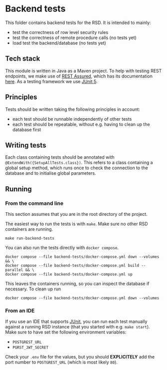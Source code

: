 <!--
SPDX-FileCopyrightText: 2023 - 2024 Ewan Cahen (Netherlands eScience Center) <e.cahen@esciencecenter.nl>
SPDX-FileCopyrightText: 2023 - 2024 Netherlands eScience Center

SPDX-License-Identifier: CC-BY-4.0
-->

# Backend tests

This folder contains backend tests for the RSD. It is intended to mainly: 
- test the correctness of row level security rules
- test the correctness of remote procedure calls (no tests yet)
- load test the backend/database (no tests yet)

## Tech stack

This module is written in Java as a Maven project.
To help with testing REST endpoints, we make use of [REST Assured](https://rest-assured.io/), which has its documentation [here](https://github.com/rest-assured/rest-assured/wiki/Usage).
As a testing framework we use [JUnit 5](https://junit.org/junit5/).

## Principles

Tests should be written taking the following principles in account:
- each test should be runnable independently of other tests
- each test should be repeatable, without e.g. having to clean up the database first

## Writing tests

Each class containing tests should be annotated with `@ExtendWith({SetupAllTests.class})`. This refers to a class containing a global setup method, which runs once to check the connection to the database and to initialise global parameters.

## Running

### From the command line

This section assumes that you are in the root directory of the project.

The easiest way to run the tests is with `make`. Make sure no other RSD containers are running.

```shell
make run-backend-tests
```

You can also run the tests directly with `docker compose`.
```shell
docker compose --file backend-tests/docker-compose.yml down --volumes && \
docker compose --file backend-tests/docker-compose.yml build --parallel && \
docker compose --file backend-tests/docker-compose.yml up
```
This leaves the containers running, so you can inspect the database if necessary. To clean up run
```shell
docker compose --file backend-tests/docker-compose.yml down --volumes
```

### From an IDE
If you use an IDE that supports [JUnit](https://junit.org/junit5/), you can run each test manually against a running RSD instance (that you started with e.g. `make start`).
Make sure to have set the following environment variables:
- `POSTGREST_URL`
- `PGRST_JWT_SECRET`

Check your `.env` file for the values, but you should **EXPLICITELY** add the port number to `POSTGREST_URL` (which is most likely `80`).
